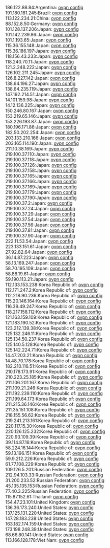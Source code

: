 186.122.88.84:Argentina: [ovpn config](vpn/186_122_88_84.ovpn)  
191.180.181.245:Brazil: [ovpn config](vpn/191_180_181_245.ovpn)  
113.122.234.21:China: [ovpn config](vpn/113_122_234_21.ovpn)  
88.152.8.50:Germany: [ovpn config](vpn/88_152_8_50.ovpn)  
101.128.137.206:Japan: [ovpn config](vpn/101_128_137_206.ovpn)  
101.142.239.86:Japan: [ovpn config](vpn/101_142_239_86.ovpn)  
101.1.193.65:Japan: [ovpn config](vpn/101_1_193_65.ovpn)  
115.36.155.148:Japan: [ovpn config](vpn/115_36_155_148.ovpn)  
115.36.186.197:Japan: [ovpn config](vpn/115_36_186_197.ovpn)  
118.156.43.233:Japan: [ovpn config](vpn/118_156_43_233.ovpn)  
118.240.70.11:Japan: [ovpn config](vpn/118_240_70_11.ovpn)  
121.2.248.222:Japan: [ovpn config](vpn/121_2_248_222.ovpn)  
126.102.211.245:Japan: [ovpn config](vpn/126_102_211_245.ovpn)  
126.8.227.142:Japan: [ovpn config](vpn/126_8_227_142.ovpn)  
138.64.196.27:Japan: [ovpn config](vpn/138_64_196_27.ovpn)  
138.64.235.119:Japan: [ovpn config](vpn/138_64_235_119.ovpn)  
147.192.214.51:Japan: [ovpn config](vpn/147_192_214_51.ovpn)  
14.101.159.98:Japan: [ovpn config](vpn/14_101_159_98.ovpn)  
14.12.136.225:Japan: [ovpn config](vpn/14_12_136_225.ovpn)  
150.246.80.167:Japan: [ovpn config](vpn/150_246_80_167.ovpn)  
153.219.65.146:Japan: [ovpn config](vpn/153_219_65_146.ovpn)  
153.226.193.87:Japan: [ovpn config](vpn/153_226_193_87.ovpn)  
180.196.171.86:Japan: [ovpn config](vpn/180_196_171_86.ovpn)  
182.50.202.254:Japan: [ovpn config](vpn/182_50_202_254.ovpn)  
203.133.210.166:Japan: [ovpn config](vpn/203_133_210_166.ovpn)  
203.165.114.190:Japan: [ovpn config](vpn/203_165_114_190.ovpn)  
211.10.38.169:Japan: [ovpn config](vpn/211_10_38_169.ovpn)  
219.100.37.110:Japan: [ovpn config](vpn/219_100_37_110.ovpn)  
219.100.37.118:Japan: [ovpn config](vpn/219_100_37_118.ovpn)  
219.100.37.126:Japan: [ovpn config](vpn/219_100_37_126.ovpn)  
219.100.37.158:Japan: [ovpn config](vpn/219_100_37_158.ovpn)  
219.100.37.165:Japan: [ovpn config](vpn/219_100_37_165.ovpn)  
219.100.37.166:Japan: [ovpn config](vpn/219_100_37_166.ovpn)  
219.100.37.169:Japan: [ovpn config](vpn/219_100_37_169.ovpn)  
219.100.37.179:Japan: [ovpn config](vpn/219_100_37_179.ovpn)  
219.100.37.190:Japan: [ovpn config](vpn/219_100_37_190.ovpn)  
219.100.37.2:Japan: [ovpn config](vpn/219_100_37_2.ovpn)  
219.100.37.24:Japan: [ovpn config](vpn/219_100_37_24.ovpn)  
219.100.37.29:Japan: [ovpn config](vpn/219_100_37_29.ovpn)  
219.100.37.54:Japan: [ovpn config](vpn/219_100_37_54.ovpn)  
219.100.37.56:Japan: [ovpn config](vpn/219_100_37_56.ovpn)  
219.100.37.81:Japan: [ovpn config](vpn/219_100_37_81.ovpn)  
219.100.37.90:Japan: [ovpn config](vpn/219_100_37_90.ovpn)  
222.11.53.54:Japan: [ovpn config](vpn/222_11_53_54.ovpn)  
223.133.151.61:Japan: [ovpn config](vpn/223_133_151_61.ovpn)  
27.92.82.64:Japan: [ovpn config](vpn/27_92_82_64.ovpn)  
36.14.87.223:Japan: [ovpn config](vpn/36_14_87_223.ovpn)  
58.13.169.247:Japan: [ovpn config](vpn/58_13_169_247.ovpn)  
58.70.195.109:Japan: [ovpn config](vpn/58_70_195_109.ovpn)  
58.88.19.61:Japan: [ovpn config](vpn/58_88_19_61.ovpn)  
59.190.113.21:Japan: [ovpn config](vpn/59_190_113_21.ovpn)  
112.133.153.238:Korea Republic of: [ovpn config](vpn/112_133_153_238.ovpn)  
112.171.247.2:Korea Republic of: [ovpn config](vpn/112_171_247_2.ovpn)  
112.218.90.236:Korea Republic of: [ovpn config](vpn/112_218_90_236.ovpn)  
115.20.146.164:Korea Republic of: [ovpn config](vpn/115_20_146_164.ovpn)  
116.39.49.247:Korea Republic of: [ovpn config](vpn/116_39_49_247.ovpn)  
118.217.158.112:Korea Republic of: [ovpn config](vpn/118_217_158_112.ovpn)  
121.163.159.109:Korea Republic of: [ovpn config](vpn/121_163_159_109.ovpn)  
121.183.190.52:Korea Republic of: [ovpn config](vpn/121_183_190_52.ovpn)  
123.212.139.38:Korea Republic of: [ovpn config](vpn/123_212_139_38.ovpn)  
125.132.246.11:Korea Republic of: [ovpn config](vpn/125_132_246_11.ovpn)  
125.134.50.237:Korea Republic of: [ovpn config](vpn/125_134_50_237.ovpn)  
125.140.5.128:Korea Republic of: [ovpn config](vpn/125_140_5_128.ovpn)  
125.142.224.71:Korea Republic of: [ovpn config](vpn/125_142_224_71.ovpn)  
14.47.203.21:Korea Republic of: [ovpn config](vpn/14_47_203_21.ovpn)  
14.48.70.178:Korea Republic of: [ovpn config](vpn/14_48_70_178.ovpn)  
182.210.116.51:Korea Republic of: [ovpn config](vpn/182_210_116_51.ovpn)  
210.178.173.91:Korea Republic of: [ovpn config](vpn/210_178_173_91.ovpn)  
210.223.25.185:Korea Republic of: [ovpn config](vpn/210_223_25_185.ovpn)  
211.106.201.167:Korea Republic of: [ovpn config](vpn/211_106_201_167.ovpn)  
211.109.21.246:Korea Republic of: [ovpn config](vpn/211_109_21_246.ovpn)  
211.192.239.110:Korea Republic of: [ovpn config](vpn/211_192_239_110.ovpn)  
211.199.64.173:Korea Republic of: [ovpn config](vpn/211_199_64_173.ovpn)  
211.215.36.146:Korea Republic of: [ovpn config](vpn/211_215_36_146.ovpn)  
211.35.151.108:Korea Republic of: [ovpn config](vpn/211_35_151_108.ovpn)  
218.155.56.62:Korea Republic of: [ovpn config](vpn/218_155_56_62.ovpn)  
219.241.213.161:Korea Republic of: [ovpn config](vpn/219_241_213_161.ovpn)  
220.117.15.30:Korea Republic of: [ovpn config](vpn/220_117_15_30.ovpn)  
220.126.125.232:Korea Republic of: [ovpn config](vpn/220_126_125_232.ovpn)  
220.93.109.39:Korea Republic of: [ovpn config](vpn/220_93_109_39.ovpn)  
39.114.87.16:Korea Republic of: [ovpn config](vpn/39_114_87_16.ovpn)  
58.224.16.144:Korea Republic of: [ovpn config](vpn/58_224_16_144.ovpn)  
59.13.196.151:Korea Republic of: [ovpn config](vpn/59_13_196_151.ovpn)  
59.9.212.226:Korea Republic of: [ovpn config](vpn/59_9_212_226.ovpn)  
61.77.108.229:Korea Republic of: [ovpn config](vpn/61_77_108_229.ovpn)  
109.126.5.201:Russian Federation: [ovpn config](vpn/109_126_5_201.ovpn)  
212.94.103.33:Russian Federation: [ovpn config](vpn/212_94_103_33.ovpn)  
31.200.233.52:Russian Federation: [ovpn config](vpn/31_200_233_52.ovpn)  
45.135.135.153:Russian Federation: [ovpn config](vpn/45_135_135_153.ovpn)  
77.40.3.225:Russian Federation: [ovpn config](vpn/77_40_3_225.ovpn)  
115.87.152.61:Thailand: [ovpn config](vpn/115_87_152_61.ovpn)  
154.47.23.101:United Kingdom: [ovpn config](vpn/154_47_23_101.ovpn)  
136.36.173.240:United States: [ovpn config](vpn/136_36_173_240.ovpn)  
137.125.131.220:United States: [ovpn config](vpn/137_125_131_220.ovpn)  
147.28.183.238:United States: [ovpn config](vpn/147_28_183_238.ovpn)  
163.182.174.159:United States: [ovpn config](vpn/163_182_174_159.ovpn)  
173.198.248.39:United States: [ovpn config](vpn/173_198_248_39.ovpn)  
68.66.80.141:United States: [ovpn config](vpn/68_66_80_141.ovpn)  
113.166.128.178:Viet Nam: [ovpn config](vpn/113_166_128_178.ovpn)  
